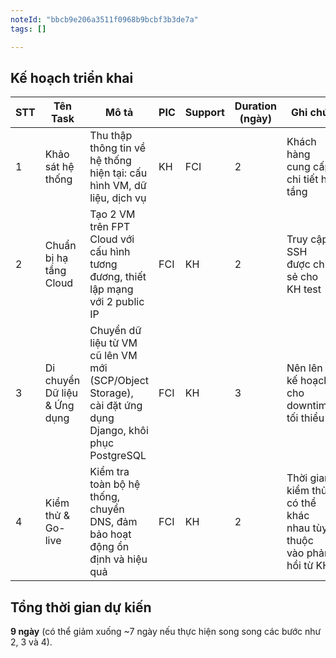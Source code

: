 ```yaml
---
noteId: "bbcb9e206a3511f0968b9bcbf3b3de7a"
tags: []

---
```


## Kế hoạch triển khai
| **STT** | **Tên Task**                     | **Mô tả**                                                                       | **PIC** | **Support** | **Duration (ngày)** | **Ghi chú**                           |
| ------- | -------------------------------- | ------------------------------------------------------------------------------- | ------- | ----------- | ------------------- | ------------------------------------- |
| 1       | Khảo sát hệ thống                | Thu thập thông tin về hệ thống hiện tại: cấu hình VM, dữ liệu, dịch vụ        | KH      | FCI         | 2                   | Khách hàng cung cấp chi tiết hạ tầng  |
| 2       | Chuẩn bị hạ tầng Cloud          | Tạo 2 VM trên FPT Cloud với cấu hình tương đương, thiết lập mạng với 2 public IP | FCI     | KH          | 2                   | Truy cập SSH được chia sẻ cho KH test |
| 3       | Di chuyển Dữ liệu & Ứng dụng    | Chuyển dữ liệu từ VM cũ lên VM mới (SCP/Object Storage), cài đặt ứng dụng Django, khôi phục PostgreSQL      | FCI     | KH          | 3                   | Nên lên kế hoạch cho downtime tối thiểu |
| 4       | Kiểm thử & Go-live               | Kiểm tra toàn bộ hệ thống, chuyển DNS, đảm bảo hoạt động ổn định và hiệu quả   | FCI     | KH          | 2                   | Thời gian kiểm thử có thể khác nhau tùy thuộc vào phản hồi từ KH |

## Tổng thời gian dự kiến
**9 ngày** (có thể giảm xuống ~7 ngày nếu thực hiện song song các bước như 2, 3 và 4).